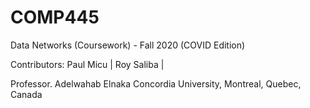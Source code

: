 # COMP445

Data Networks (Coursework) - Fall 2020 (COVID Edition)

Contributors:
Paul Micu |
Roy Saliba |

Professor. Adelwahab Elnaka
Concordia University, Montreal, Quebec, Canada
